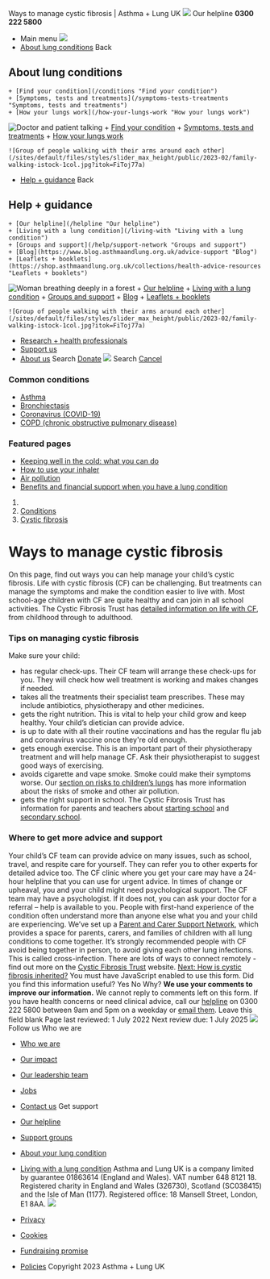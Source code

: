 
Ways to manage cystic fibrosis | Asthma + Lung UK
 [![](/themes/custom/asthma-lung-uk/images/aluk-logo.png)](/ "Homepage")
 Our helpline **0300 222 5800**
* Main menu
![](/wingsuit/asthma-lung-uk/images/aluk-logo.png)
* [About lung conditions](#about "About lung conditions")
 Back
 
## About lung conditions
	+ [Find your condition](/conditions "Find your condition")
	+ [Symptoms, tests and treatments](/symptoms-tests-treatments "Symptoms, tests and treatments")
	+ [How your lungs work](/how-your-lungs-work "How your lungs work")
![Doctor and patient talking](/sites/default/files/styles/slider_max_height/public/2023-02/119589.jpg?itok=IfMKqhqJ)
	+ [Find your condition](/conditions)
	+ [Symptoms, tests and treatments](/symptoms-tests-treatments)
	+ [How your lungs work](/how-your-lungs-work)
	
	
	![Group of people walking with their arms around each other](/sites/default/files/styles/slider_max_height/public/2023-02/family-walking-istock-1col.jpg?itok=FiToj77a)
* [Help + guidance](#get-support "Help + guidance")
 Back
 
## Help + guidance
	+ [Our helpline](/helpline "Our helpline")
	+ [Living with a lung condition](/living-with "Living with a lung condition")
	+ [Groups and support](/help/support-network "Groups and support")
	+ [Blog](https://www.blog.asthmaandlung.org.uk/advice-support "Blog")
	+ [Leaflets + booklets](https://shop.asthmaandlung.org.uk/collections/health-advice-resources "Leaflets + booklets")
![Woman breathing deeply in a forest](/sites/default/files/styles/slider_max_height/public/2023-02/A%2BLUK%20Generic73.jpg?itok=IY-jWei3)
	+ [Our helpline](/helpline)
	+ [Living with a lung condition](/living-with)
	+ [Groups and support](/help/support-network)
	+ [Blog](https://www.blog.asthmaandlung.org.uk/advice-support)
	+ [Leaflets + booklets](https://shop.asthmaandlung.org.uk/collections/health-advice-resources "Leaflets and booklets about lung conditions")
	
	
	![Group of people walking with their arms around each other](/sites/default/files/styles/slider_max_height/public/2023-02/family-walking-istock-1col.jpg?itok=FiToj77a)
* [Research + health professionals](/research-health-professionals "Research + health professionals")
* [Support us](/support-us "Support us")
* [About us](/about-us "About us")
Search
[Donate](https://action.asthmaandlung.org.uk/page/99720/donate/1?ea_tracking_id=General_WebsiteALUK_Header_Regular "Donate") 
 [![](/themes/custom/asthma-lung-uk/images/aluk-logo.png)](/ "Homepage")
Search
[Cancel](#)
### Common conditions
* [Asthma](/conditions/asthma)
* [Bronchiectasis](/conditions/bronchiectasis)
* [Coronavirus (COVID-19)](/conditions/coronavirus)
* [COPD (chronic obstructive pulmonary disease)](/conditions/copd-chronic-obstructive-pulmonary-disease)
### Featured pages
* [Keeping well in the cold: what you can do](/living-with/cold-weather)
* [How to use your inhaler](/living-with/inhaler-videos)
* [Air pollution](/living-with/air-pollution)
* [Benefits and financial support when you have a lung condition](/living-with/benefits)
1. 
3. [Conditions](/conditions)
5. [Cystic fibrosis](/conditions/cystic-fibrosis)
# Ways to manage cystic fibrosis
On this page, find out ways you can help manage your child’s cystic fibrosis. 
Life with cystic fibrosis (CF) can be challenging. But treatments can manage the symptoms and make the condition easier to live with. Most school-age children with CF are quite healthy and can join in all school activities.
The Cystic Fibrosis Trust has [detailed information on life with CF](https://www.cysticfibrosis.org.uk/life-with-cystic-fibrosis), from childhood through to adulthood. 
### Tips on managing cystic fibrosis
Make sure your child: 
* has regular check-ups. Their CF team will arrange these check-ups for you. They will check how well treatment is working and makes changes if needed.
* takes all the treatments their specialist team prescribes. These may include antibiotics, physiotherapy and other medicines.
* gets the right nutrition. This is vital to help your child grow and keep healthy. Your child’s dietician can provide advice.
* is up to date with all their routine vaccinations and has the regular flu jab and coronavirus vaccine once they're old enough.
* gets enough exercise. This is an important part of their physiotherapy treatment and will help manage CF. Ask their physiotherapist to suggest good ways of exercising.
* avoids cigarette and vape smoke. Smoke could make their symptoms worse. Our [section on risks to children’s lungs](https://www.blf.org.uk/support-for-you/risks-to-childrens-lungs) has more information about the risks of smoke and other air pollution.
* gets the right support in school. The Cystic Fibrosis Trust has information for parents and teachers about [starting school](https://www.cysticfibrosis.org.uk/life-with-cystic-fibrosis/pre-school-and-primary-school) and [secondary school](https://www.cysticfibrosis.org.uk/life-with-cystic-fibrosis/secondary-school).
### Where to get more advice and support
Your child’s CF team can provide advice on many issues, such as school, travel, and respite care for yourself. They can refer you to other experts for detailed advice too. The CF clinic where you get your care may have a 24-hour helpline that you can use for urgent advice.
In times of change or upheaval, you and your child might need psychological support. The CF team may have a psychologist. If it does not, you can ask your doctor for a referral – help is available to you.
People with first-hand experience of the condition often understand more than anyone else what you and your child are experiencing. We’ve set up a [Parent and Carer Support Network](https://www.blf.org.uk/parent-and-carer-support-network), which provides a space for parents, carers, and families of children with all lung conditions to come together. It’s strongly recommended people with CF avoid being together in person, to avoid giving each other lung infections. This is called cross-infection. There are lots of ways to connect remotely - find out more on the [Cystic Fibrosis Trust](https://www.cysticfibrosis.org.uk/the-work-we-do/support-available) website. 
[Next: How is cystic fibrosis inherited?](https://www.blf.org.uk/support-for-you/cystic-fibrosis/how-is-the-cystic-fibrosis-inherited) 
You must have JavaScript enabled to use this form.
Did you find this information useful?
Yes
No
Why?
**We use your comments to improve our information.** We cannot reply to comments left on this form. If you have health concerns or need clinical advice, call our [helpline](/helpline) on 0300 222 5800 between 9am and 5pm on a weekday or [email them](/helpline).
Leave this field blank
Page last reviewed: 
1 July 2022
Next review due: 
1 July 2025
 [![](/sites/default/files/2023-01/footer-logo%20%281%29.png)](/ "Homepage")
Follow us
 Who we are
 
* [Who we are](/about-us/who-we-are)
* [Our impact](/about-us/our-impact)
* [Our leadership team](/about-us/our-leadership-team)
* [Jobs](/work-us)
* [Contact us](/about-us/contact-us)
 Get support
 
* [Our helpline](/helpline)
* [Support groups](/help/support-network)
* [About your lung condition](/conditions)
* [Living with a lung condition](/living-with)
Asthma and Lung UK is a company limited by guarantee 01863614 (England and Wales). VAT number 648 8121 18.
Registered charity in England and Wales (326730), Scotland (SC038415) and the Isle of Man (1177). Registered office: 18 Mansell Street, London, E1 8AA.
[![](/sites/default/files/2023-01/reg-logo%20%281%29.png)](https://www.fundraisingregulator.org.uk)
![]()
![]()
* [Privacy](/privacy-policy)
* [Cookies](/cookies-how-we-use-them)
* [Fundraising promise](/fundraising-promise)
* [Policies](/about-us/policies)
 Copyright 2023 Asthma + Lung UK
 
